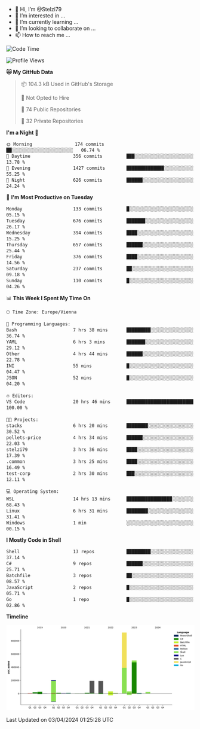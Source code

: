 - 👋 Hi, I’m @Stelzi79
- 👀 I’m interested in ...
- 🌱 I’m currently learning ...
- 💞️ I’m looking to collaborate on ...
- 📫 How to reach me ...

<!--START_SECTION:waka-->
![Code Time](http://img.shields.io/badge/Code%20Time-973%20hrs%2041%20mins-blue)

![Profile Views](http://img.shields.io/badge/Profile%20Views-0-blue)

**🐱 My GitHub Data** 

> 📦 104.3 kB Used in GitHub's Storage 
 > 
> 🚫 Not Opted to Hire
 > 
> 📜 74 Public Repositories 
 > 
> 🔑 32 Private Repositories 
 > 
**I'm a Night 🦉** 

```text
🌞 Morning                174 commits         ██░░░░░░░░░░░░░░░░░░░░░░░   06.74 % 
🌆 Daytime                356 commits         ███░░░░░░░░░░░░░░░░░░░░░░   13.78 % 
🌃 Evening                1427 commits        ██████████████░░░░░░░░░░░   55.25 % 
🌙 Night                  626 commits         ██████░░░░░░░░░░░░░░░░░░░   24.24 % 
```
📅 **I'm Most Productive on Tuesday** 

```text
Monday                   133 commits         █░░░░░░░░░░░░░░░░░░░░░░░░   05.15 % 
Tuesday                  676 commits         ███████░░░░░░░░░░░░░░░░░░   26.17 % 
Wednesday                394 commits         ████░░░░░░░░░░░░░░░░░░░░░   15.25 % 
Thursday                 657 commits         ██████░░░░░░░░░░░░░░░░░░░   25.44 % 
Friday                   376 commits         ████░░░░░░░░░░░░░░░░░░░░░   14.56 % 
Saturday                 237 commits         ██░░░░░░░░░░░░░░░░░░░░░░░   09.18 % 
Sunday                   110 commits         █░░░░░░░░░░░░░░░░░░░░░░░░   04.26 % 
```


📊 **This Week I Spent My Time On** 

```text
🕑︎ Time Zone: Europe/Vienna

💬 Programming Languages: 
Bash                     7 hrs 38 mins       █████████░░░░░░░░░░░░░░░░   36.74 % 
YAML                     6 hrs 3 mins        ███████░░░░░░░░░░░░░░░░░░   29.12 % 
Other                    4 hrs 44 mins       ██████░░░░░░░░░░░░░░░░░░░   22.78 % 
INI                      55 mins             █░░░░░░░░░░░░░░░░░░░░░░░░   04.47 % 
JSON                     52 mins             █░░░░░░░░░░░░░░░░░░░░░░░░   04.20 % 

🔥 Editors: 
VS Code                  20 hrs 46 mins      █████████████████████████   100.00 % 

🐱‍💻 Projects: 
stacks                   6 hrs 20 mins       ████████░░░░░░░░░░░░░░░░░   30.52 % 
pellets-price            4 hrs 34 mins       ██████░░░░░░░░░░░░░░░░░░░   22.03 % 
stelzi79                 3 hrs 36 mins       ████░░░░░░░░░░░░░░░░░░░░░   17.39 % 
.common                  3 hrs 25 mins       ████░░░░░░░░░░░░░░░░░░░░░   16.49 % 
test-corp                2 hrs 30 mins       ███░░░░░░░░░░░░░░░░░░░░░░   12.11 % 

💻 Operating System: 
WSL                      14 hrs 13 mins      █████████████████░░░░░░░░   68.43 % 
Linux                    6 hrs 31 mins       ████████░░░░░░░░░░░░░░░░░   31.41 % 
Windows                  1 min               ░░░░░░░░░░░░░░░░░░░░░░░░░   00.15 % 
```

**I Mostly Code in Shell** 

```text
Shell                    13 repos            █████████░░░░░░░░░░░░░░░░   37.14 % 
C#                       9 repos             ██████░░░░░░░░░░░░░░░░░░░   25.71 % 
Batchfile                3 repos             ██░░░░░░░░░░░░░░░░░░░░░░░   08.57 % 
JavaScript               2 repos             █░░░░░░░░░░░░░░░░░░░░░░░░   05.71 % 
Go                       1 repo              █░░░░░░░░░░░░░░░░░░░░░░░░   02.86 % 
```



**Timeline**

![Lines of Code chart](https://raw.githubusercontent.com/Stelzi79/Stelzi79/main/assets/bar_graph.png)


 Last Updated on 03/04/2024 01:25:28 UTC
<!--END_SECTION:waka-->

<!---
Stelzi79/Stelzi79 is a ✨ special ✨ repository because its `README.md` (this file) appears on your GitHub profile.
You can click the Preview link to take a look at your changes.
--->
